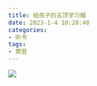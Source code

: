 ```yaml
---
title: 给孩子的五顶学习帽
date: 2023-1-4 10:28:40
categories: 
- 听书
tags:
- 樊登
---
```


![](https://jsd.cdn.zzko.cn/gh/webcrack4/blog@blog/source/_posts/v2-9d9e4e4f6172256ae0312f6dad19bb60_r.jpg)
